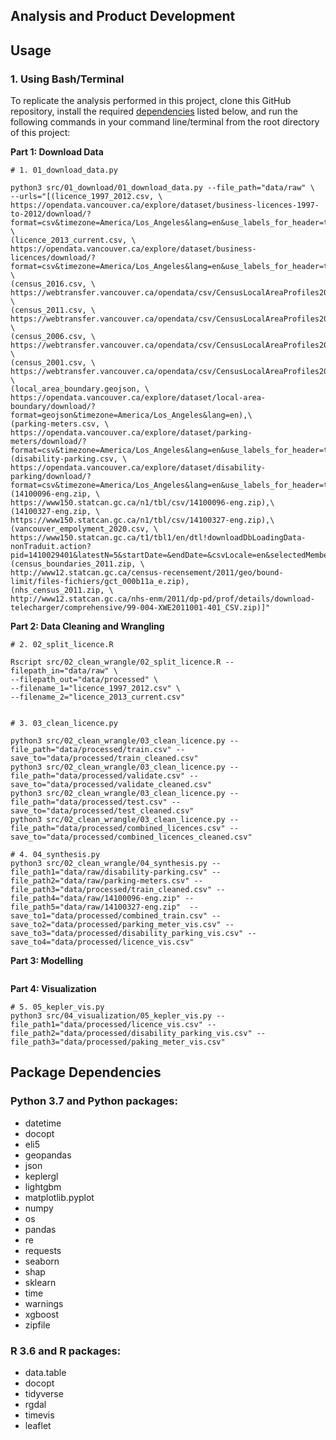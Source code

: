 ## Analysis and Product Development


## Usage

### 1. Using Bash/Terminal 

To replicate the analysis performed in this project, clone this GitHub repository, install the required [dependencies](#package-dependencies) listed below, and run the following commands in your command line/terminal from the root directory of this project:

**Part 1: Download Data**  
```{bash}
# 1. 01_download_data.py

python3 src/01_download/01_download_data.py --file_path="data/raw" \
--urls="[(licence_1997_2012.csv, \
https://opendata.vancouver.ca/explore/dataset/business-licences-1997-to-2012/download/?format=csv&timezone=America/Los_Angeles&lang=en&use_labels_for_header=true&csv_separator=%3B), \
(licence_2013_current.csv, \
https://opendata.vancouver.ca/explore/dataset/business-licences/download/?format=csv&timezone=America/Los_Angeles&lang=en&use_labels_for_header=true&csv_separator=%3B), \
(census_2016.csv, \
https://webtransfer.vancouver.ca/opendata/csv/CensusLocalAreaProfiles2016.csv), \
(census_2011.csv, \
https://webtransfer.vancouver.ca/opendata/csv/CensusLocalAreaProfiles2011.csv), \
(census_2006.csv, \
https://webtransfer.vancouver.ca/opendata/csv/CensusLocalAreaProfiles2006.csv), \
(census_2001.csv, \
https://webtransfer.vancouver.ca/opendata/csv/CensusLocalAreaProfiles2001.csv), \
(local_area_boundary.geojson, \
https://opendata.vancouver.ca/explore/dataset/local-area-boundary/download/?format=geojson&timezone=America/Los_Angeles&lang=en),\
(parking-meters.csv, \
https://opendata.vancouver.ca/explore/dataset/parking-meters/download/?format=csv&timezone=America/Los_Angeles&lang=en&use_labels_for_header=true&csv_separator=%3B),\
(disability-parking.csv, \
https://opendata.vancouver.ca/explore/dataset/disability-parking/download/?format=csv&timezone=America/Los_Angeles&lang=en&use_labels_for_header=true&csv_separator=%3B),\
(14100096-eng.zip, \
https://www150.statcan.gc.ca/n1/tbl/csv/14100096-eng.zip),\
(14100327-eng.zip, \
https://www150.statcan.gc.ca/n1/tbl/csv/14100327-eng.zip),\
(vancouver_empolyment_2020.csv, \
https://www150.statcan.gc.ca/t1/tbl1/en/dtl!downloadDbLoadingData-nonTraduit.action?pid=1410029401&latestN=5&startDate=&endDate=&csvLocale=en&selectedMembers=%5B%5B18%2C43%2C31%2C27%2C45%2C9%2C13%2C3%2C15%2C14%2C26%2C17%2C42%2C37%2C20%2C39%2C19%2C35%2C28%2C12%2C40%2C25%2C30%2C29%2C8%2C2%2C33%2C11%2C38%2C16%2C5%2C41%2C4%2C34%2C10%2C7%2C44%2C23%2C1%2C22%2C6%2C36%2C21%2C24%2C46%2C32%5D%2C%5B5%5D%2C%5B1%5D%2C%5B1%5D%5D),
(census_boundaries_2011.zip, \
http://www12.statcan.gc.ca/census-recensement/2011/geo/bound-limit/files-fichiers/gct_000b11a_e.zip),
(nhs_census_2011.zip, \
http://www12.statcan.gc.ca/nhs-enm/2011/dp-pd/prof/details/download-telecharger/comprehensive/99-004-XWE2011001-401_CSV.zip)]"
```

**Part 2: Data Cleaning and Wrangling**  
```{bash}
# 2. 02_split_licence.R

Rscript src/02_clean_wrangle/02_split_licence.R --filepath_in="data/raw" \
--filepath_out="data/processed" \
--filename_1="licence_1997_2012.csv" \
--filename_2="licence_2013_current.csv"


# 3. 03_clean_licence.py

python3 src/02_clean_wrangle/03_clean_licence.py --file_path="data/processed/train.csv" --save_to="data/processed/train_cleaned.csv"
python3 src/02_clean_wrangle/03_clean_licence.py --file_path="data/processed/validate.csv" --save_to="data/processed/validate_cleaned.csv"
python3 src/02_clean_wrangle/03_clean_licence.py --file_path="data/processed/test.csv" --save_to="data/processed/test_cleaned.csv"
python3 src/02_clean_wrangle/03_clean_licence.py --file_path="data/processed/combined_licences.csv" --save_to="data/processed/combined_licences_cleaned.csv"

# 4. 04_synthesis.py
python3 src/02_clean_wrangle/04_synthesis.py --file_path1="data/raw/disability-parking.csv" --file_path2="data/raw/parking-meters.csv" --file_path3="data/processed/train_cleaned.csv" --file_path4="data/raw/14100096-eng.zip" --file_path5="data/raw/14100327-eng.zip"  --save_to1="data/processed/combined_train.csv" --save_to2="data/processed/parking_meter_vis.csv" --save_to3="data/processed/disability_parking_vis.csv" --save_to4="data/processed/licence_vis.csv"
```

**Part 3: Modelling**

```{bash}

```

**Part 4: Visualization**
```{bash}
# 5. 05_kepler_vis.py
python3 src/04_visualization/05_kepler_vis.py --file_path1="data/processed/licence_vis.csv" --file_path2="data/processed/disability_parking_vis.csv" --file_path3="data/processed/paking_meter_vis.csv" 
```

## Package Dependencies

### Python 3.7 and Python packages:

- datetime
- docopt
- eli5
- geopandas
- json
- keplergl
- lightgbm
- matplotlib.pyplot
- numpy
- os
- pandas 
- re
- requests
- seaborn
- shap
- sklearn
- time
- warnings
- xgboost
- zipfile

### R 3.6 and R packages:

- data.table
- docopt
- tidyverse
- rgdal
- timevis
- leaflet